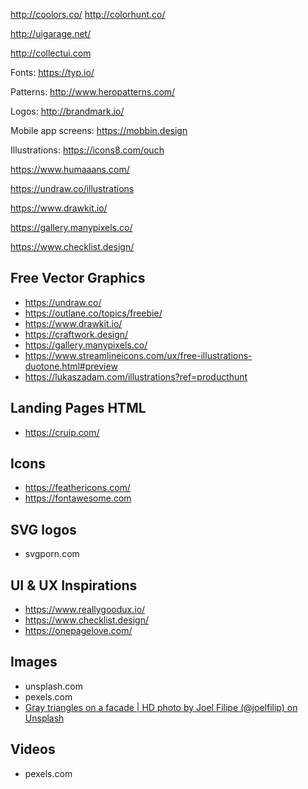 http://coolors.co/
http://colorhunt.co/

http://uigarage.net/

http://collectui.com


Fonts:
https://typ.io/


Patterns:
http://www.heropatterns.com/

Logos:
http://brandmark.io/


Mobile app screens:
https://mobbin.design


Illustrations: https://icons8.com/ouch

https://www.humaaans.com/

https://undraw.co/illustrations

https://www.drawkit.io/

https://gallery.manypixels.co/




https://www.checklist.design/





## Free Vector Graphics
* https://undraw.co/
* https://outlane.co/topics/freebie/
* https://www.drawkit.io/
* https://craftwork.design/
* https://gallery.manypixels.co/
* https://www.streamlineicons.com/ux/free-illustrations-duotone.html#preview
* https://lukaszadam.com/illustrations?ref=producthunt

## Landing Pages HTML
* https://cruip.com/

## Icons
* https://feathericons.com/
* https://fontawesome.com

## SVG logos 
* svgporn.com

## UI & UX Inspirations
* https://www.reallygoodux.io/
* https://www.checklist.design/
* https://onepagelove.com/

## Images
* unsplash.com
* pexels.com
* [Gray triangles on a facade | HD photo by Joel Filipe (@joelfilip) on Unsplash](https://unsplash.com/photos/Wc8k-KryEPM)

## Videos
* pexels.com
